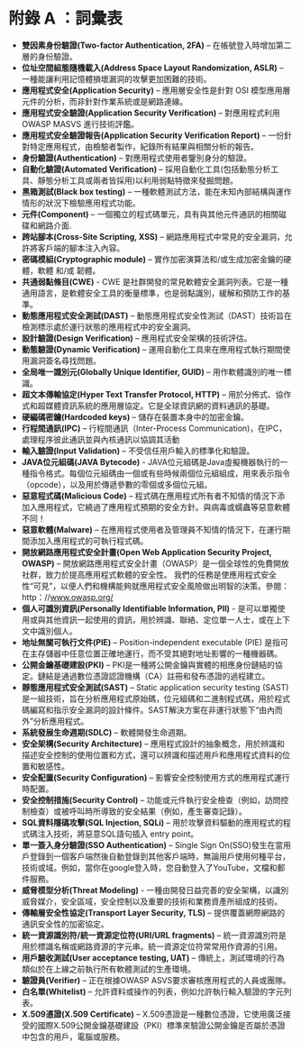 # 附錄 A ：詞彙表

- **雙因素身份驗證(Two-factor Authentication, 2FA)** – 在帳號登入時增加第二層的身份驗證。
- **位址空間組態隨機載入(Address Space Layout Randomization, ASLR)** – 一種能讓利用記憶體損壞漏洞的攻擊更加困難的技術。
- **應用程式安全(Application Security)** – 應用層安全性是針對 OSI 模型應用層元件的分析，而非針對作業系統或是網路連線。
- **應用程式安全驗證(Application Security Verification)** – 對應用程式利用 OWASP MASVS 進行技術評鑑。
- **應用程式安全驗證報告(Application Security Verification Report)** – 一份針對特定應用程式，由檢驗者製作，紀錄所有結果與相關分析的報告。
- **身份驗證(Authentication)** – 對應用程式使用者鑒別身分的驗證。
- **自動化驗證(Automated Verification)** – 採用自動化工具(包括動態分析工具、靜態分析工具或兩者皆採用)以利用弱點特徵來發掘問題。
- **黑箱測試(Black box testing)** – 一種軟體測試方法，能在未知內部結構與運作情形的狀況下檢驗應用程式功能。
- **元件(Component)** – 一個獨立的程式碼單元，具有與其他元件通訊的相關磁碟和網路介面.
- **跨站腳本(Cross-Site Scripting, XSS)** – 網路應用程式中常見的安全漏洞，允許將客戶端的腳本注入內容。
- **密碼模組(Cryptographic module)** – 實作加密演算法和/或生成加密金鑰的硬體，軟體 和/或 韌體。
- **共通弱點條目(CWE)** - CWE 是社群開發的常見軟體安全漏洞列表。它是一種通用語言，是軟體安全工具的衡量標準，也是弱點識別，緩解和預防工作的基準。
- **動態應用程式安全測試(DAST)** – 動態應用程式安全性測試（DAST）技術旨在檢測標示處於運行狀態的應用程式中的安全漏洞。
- **設計驗證(Design Verification)** – 應用程式安全架構的技術評估。
- **動態驗證(Dynamic Verification)** – 運用自動化工具來在應用程式執行期間使用漏洞簽名尋找問題。
- **全局唯一識別元(Globally Unique Identifier, GUID)** – 用作軟體識別的唯一標識。
- **超文本傳輸協定(Hyper Text Transfer Protocol, HTTP)** – 用於分佈式、協作式和超媒體資訊系統的應用層協定。它是全球資訊網的資料通訊的基礎。
- **硬編碼密鑰(Hardcoded keys)** – 儲存在裝置本身中的加密金鑰。
- **行程間通訊(IPC)** – 行程間通訊（Inter-Process Communication)，在IPC，處理程序彼此通訊並與內核通訊以協調其活動
- **輸入驗證(Input Validation)** – 不受信任用戶輸入的標準化和驗證。
- **JAVA位元組碼(JAVA Bytecode)** - JAVA位元組碼是Java虛擬機器執行的一種指令格式。每個位元組碼由一個或有些時候兩個位元組組成，用來表示指令（opcode），以及用於傳遞參數的零個或多個位元組。
- **惡意程式碼(Malicious Code)** – 程式碼在應用程式所有者不知情的情況下添加入應用程式，它繞過了應用程式預期的安全方針。與病毒或蠕蟲等惡意軟體不同！
- **惡意軟體(Malware)** – 在應用程式使用者及管理員不知情的情況下，在運行期間添加入應用程式的可執行程式碼。
- **開放網路應用程式安全計畫(Open Web Application Security Project, OWASP)** – 開放網路應用程式安全計畫（OWASP）是一個全球性的免費開放社群，致力於提高應用程式軟體的安全性。 我們的任務是使應用程式安全性“可見”，以便人們和機構能夠就應用程式安全風險做出明智的決策。參閱：http：//www.owasp.org/
- **個人可識別資訊(Personally Identifiable Information, PII)** - 是可以單獨使用或與其他資訊一起使用的資訊，用於辨識、聯絡、定位單一人士，或在上下文中識別個人。
- **地址無關可執行文件(PIE)** – Position-independent executable (PIE) 是指可在主存儲器中任意位置正確地運行，而不受其絕對地址影響的一種機器碼。
- **公開金鑰基礎建設(PKI)** – PKI是一種將公開金鑰與實體的相應身份鏈結的協定。鏈結是通過數位憑證認證機構（CA）註冊和發布憑證的過程建立。
- **靜態應用程式安全測試(SAST)** – Static application security testing (SAST) 是一組技術，旨在分析應用程式原始碼，位元組碼和二進制程式碼，用於程式碼編寫和指示安全漏洞的設計條件。SAST解決方案在非運行狀態下“由內而外”分析應用程式。
- **系統發展生命週期(SDLC)** – 軟體開發生命週期。
- **安全架構(Security Architecture)** – 應用程式設計的抽象概念，用於辨識和描述安全控制的使用位置和方式，還可以辨識和描述用戶和應用程式資料的位置和敏感性。
- **安全配置(Security Configuration)** – 影響安全控制使用方式的應用程式運行時配置。
- **安全控制措施(Security Control)** – 功能或元件執行安全檢查（例如，訪問控制檢查）或被呼叫時所導致的安全結果（例如，產生審查記錄）。
- **SQL資料隱碼攻擊(SQL Injection, SQLi)** – 用於攻擊資料驅動的應用程式的程式碼注入技術，將惡意SQL語句插入 entry point。
- **單一簽入身分驗證(SSO Authentication)** – Single Sign On(SSO)發生在當用戶登錄到一個客戶端然後自動登錄到其他客戶端時，無論用戶使用何種平台，技術或域。例如，當你在google登入時，您自動登入了YouTube，文檔和郵件服務。
- **威脅模型分析(Threat Modeling)** - 一種由開發日益完善的安全架構，以識別威脅媒介，安全區域，安全控制以及重要的技術和業務資產所組成的技術。
- **傳輸層安全性協定(Transport Layer Security, TLS)** – 提供覆蓋網際網路的通訊安全性的加密協定。
- **統一資源識別符/統一資源定位符(URI/URL fragments)** – 統一資源識別符是用於標識名稱或網路資源的字元串。統一資源定位符常常用作資源的引用。
- **用戶驗收測試(User acceptance testing, UAT)** – 傳統上，測試環境的行為類似於在上線之前執行所有軟體測試的生產環境。
- **驗證員(Verifier)** – 正在根據OWASP ASVS要求審核應用程式的人員或團隊。
- **白名單(Whitelist)** – 允許資料或操作的列表，例如允許執行輸入驗證的字元列表。
- **X.509憑證(X.509 Certificate)** – X.509憑證是一種數位憑證，它使用廣泛接受的國際X.509公開金鑰基礎建設（PKI）標準來驗證公開金鑰是否屬於憑證中包含的用戶，電腦或服務。
